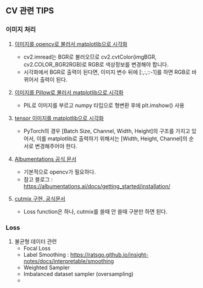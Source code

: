 ## CV 관련 TIPS
### 이미지 처리
1. [이미지를 opencv로 불러서 matplotlib으로 시각화](https://deep-learning-study.tistory.com/100)  
    - cv2.imread는 BGR로 불러오므로 cv2.cvtColor(imgBGR, cv2.COLOR_BGR2RGB)로 RGB로 색상정보를 변경해야 합니다.
    - 시각화에서 BGR로 출력이 된다면, 이미지 변수 뒤에 [:,:,::-1]를 하면 RGB로 바뀌어서 출력이 된다.

2. [이미지를 Pillow로 불러서 matplotlib으로 시각화](https://kimtaeuk0103.tistory.com/28)
    - PIL로 이미지를 부르고 numpy 타입으로 형변환 후에 plt.imshow() 사용


3. [tensor 이미지를 matplotlib으로 시각화](https://ndb796.tistory.com/373?category=1011147)
    - PyTorch의 경우 [Batch Size, Channel, Width, Height]의 구조를 가지고 있어서, 이를 matplotlib로 출력하기 위해서는 [Width, Height, Channel]의 순서로 변경해주어야 한다.

4. [Albumentations 공식 문서](https://albumentations.ai/docs/getting_started/installation/)
    - 기본적으로 opencv가 필요하다. 
    - 참고 블로그 : https://albumentations.ai/docs/getting_started/installation/

5. [cutmix 구현, 공식문서](https://github.com/clovaai/CutMix-PyTorch/tree/2d8eb68faff7fe4962776ad51d175c3b01a25734)
    - Loss function은 하나, cutmix를 쓸때 안 쓸때 구분만 하면 된다.

### Loss
1. 불균형 데이터 관련
    - Focal Loss
    - Label Smoothing : https://ratsgo.github.io/insight-notes/docs/interpretable/smoothing
    - Weighted Sampler
    - Imbalanced dataset sampler (oversampling)
    - 
